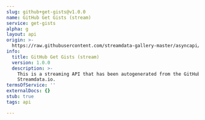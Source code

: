 ```yaml
---
slug: github+get-gists@v1.0.0
name: GitHub Get Gists (stream)
service: get-gists
alpha: g
layout: api
origin: >-
  https://raw.githubusercontent.com/streamdata-gallery-master/asyncapi/master/_listings/github/github-get-gists-stream-async.md
info:
  title: GitHub Get Gists (stream)
  version: 1.0.0
  description: >-
    This is a streaming API that has been autogenerated from the GitHub using
    Streamdata.io.
termsOfService: ''
externalDocs: {}
stub: true
tags: api

---
```


